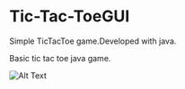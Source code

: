 # Tic-Tac-ToeGUI
Simple TicTacToe game.Developed with java.

Basic tic tac toe  java game.
 
 
 ![Alt Text](https://gifmaker.me/files/download/home/20200525/02/6U0sssLaZ4rpLdz8lTWZ4m/output_1CerYH.gif)
